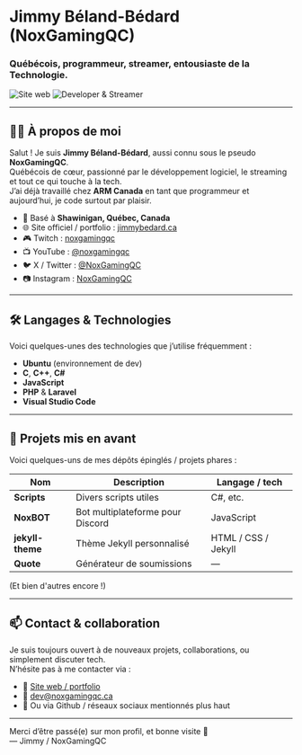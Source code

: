 # Jimmy Béland-Bédard (NoxGamingQC)
<h3>Québécois, programmeur, streamer, entousiaste de la Technologie.</h3>
<section>
  <img src="https://img.shields.io/website?url=https%3A%2F%2Fwww.jimmybedard.ca&style=for-the-badge&labelColor=333333&label=site%20web" alt="Site web" />
  <img src="https://img.shields.io/website?url=https%3A%2F%2Fgithub.jimmybedard.ca&style=for-the-badge&labelColor=333333&logo=github&logoColor=white&label=GitHub%20Pages" alt="Developer & Streamer" />
</section>

---

## 🧑‍💻 À propos de moi

Salut ! Je suis **Jimmy Béland-Bédard**, aussi connu sous le pseudo **NoxGamingQC**.  
Québécois de cœur, passionné par le développement logiciel, le streaming et tout ce qui touche à la tech.  
J’ai déjà travaillé chez **ARM Canada** en tant que programmeur et aujourd’hui, je code surtout par plaisir.

- 📍 Basé à **Shawinigan, Québec, Canada**  
- 🌐 Site officiel / portfolio : [jimmybedard.ca](https://www.jimmybedard.ca)  
- 🎮 Twitch : [noxgamingqc](https://www.twitch.tv/noxgamingqc)  
- 📺 YouTube : [@noxgamingqc](https://www.youtube.com/@noxgamingqc)  
- 🐦 X / Twitter : [@NoxGamingQC](https://twitter.com/NoxGamingQC)  
- 📷 Instagram : [NoxGamingQC](https://www.instagram.com/NoxGamingQC)  

---

## 🛠️ Langages & Technologies

Voici quelques-unes des technologies que j’utilise fréquemment :

- **Ubuntu** (environnement de dev)  
- **C**, **C++**, **C#**  
- **JavaScript**  
- **PHP** & **Laravel**  
- **Visual Studio Code**

---

## 📂 Projets mis en avant

Voici quelques-uns de mes dépôts épinglés / projets phares :

| Nom | Description | Langage / tech |
|---|---|---|
| **Scripts** | Divers scripts utiles | C#, etc. |
| **NoxBOT** | Bot multiplateforme pour Discord | JavaScript |
| **jekyll-theme** | Thème Jekyll personnalisé | HTML / CSS / Jekyll |
| **Quote** | Générateur de soumissions | — |

(Et bien d'autres encore !)

---

## 📫 Contact & collaboration

Je suis toujours ouvert à de nouveaux projets, collaborations, ou simplement discuter tech.  
N’hésite pas à me contacter via :

- 🔗 [Site web / portfolio](https://www.noxgamingqc.ca)  
- 📧 dev@noxgamingqc.ca
- 💬 Ou via Github / réseaux sociaux mentionnés plus haut  

---

Merci d’être passé(e) sur mon profil, et bonne visite 👋  
— Jimmy / NoxGamingQC
